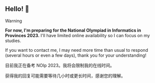 ## Hello! 👋

> [!WARNING]
> 
> **For now, I'm preparing for the National Olympiad in Informatics in Provinces 2023.** I'll have limited online availability so I can focus on my studies.
> 
> If you want to contact me, I may need more time than usual to respond (several hours or even a few days), thank you for your understanding!
>
> 目前我正在备考 NOIp 2023。我将会限制我的在线时间。
>
> 获得我的回复可能需要等待几小时或更长时间，感谢您的理解。
